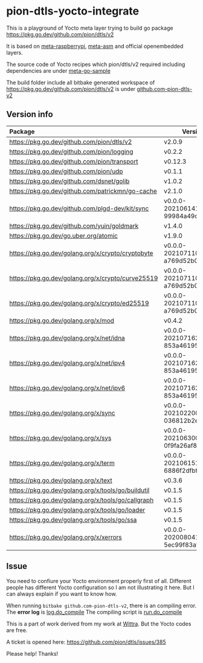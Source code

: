 # pion-dtls-yocto-integrate

This is a playground of Yocto meta layer trying to build go package https://pkg.go.dev/github.com/pion/dtls/v2

It is based on [meta-raspberrypi](https://github.com/agherzan/meta-raspberrypi), [meta-asm](https://github.com/priv-kweihmann/meta-sca) and official openembedded layers.

The source code of Yocto recipes which pion/dtls/v2 required including dependencies are under [meta-go-sample](./meta-go-sample/)

The build folder include all bitbake generated workspace of https://pkg.go.dev/github.com/pion/dtls/v2 is under [github.com-pion-dtls-v2](./build/github.com-pion-dtls-v2/)

## Version info

| Package | Version |
| :--- | --- |
| https://pkg.go.dev/github.com/pion/dtls/v2 | v2.0.9 |
| https://pkg.go.dev/github.com/pion/logging | v0.2.2 |
| https://pkg.go.dev/github.com/pion/transport | v0.12.3 |
| https://pkg.go.dev/github.com/pion/udp | v0.1.1 |
| https://pkg.go.dev/github.com/dsnet/golib | v1.0.2 |
| https://pkg.go.dev/github.com/patrickmn/go-cache | v2.1.0 |
| https://pkg.go.dev/github.com/plgd-dev/kit/sync | v0.0.0-20210614190235-99984a49de48 |
| https://pkg.go.dev/github.com/yuin/goldmark | v1.4.0 |
| https://pkg.go.dev/go.uber.org/atomic | v1.9.0 |
| https://pkg.go.dev/golang.org/x/crypto/cryptobyte | v0.0.0-20210711020723-a769d52b0f97 |
| https://pkg.go.dev/golang.org/x/crypto/curve25519 | v0.0.0-20210711020723-a769d52b0f97 |
| https://pkg.go.dev/golang.org/x/crypto/ed25519 | v0.0.0-20210711020723-a769d52b0f97 |
| https://pkg.go.dev/golang.org/x/mod | v0.4.2 |
| https://pkg.go.dev/golang.org/x/net/idna | v0.0.0-20210716203947-853a461950ff |
| https://pkg.go.dev/golang.org/x/net/ipv4 | v0.0.0-20210716203947-853a461950ff |
| https://pkg.go.dev/golang.org/x/net/ipv6 | v0.0.0-20210716203947-853a461950ff |
| https://pkg.go.dev/golang.org/x/sync | v0.0.0-20210220032951-036812b2e83c |
| https://pkg.go.dev/golang.org/x/sys | v0.0.0-20210630005230-0f9fa26af87c |
| https://pkg.go.dev/golang.org/x/term | v0.0.0-20210615171337-6886f2dfbf5b |
| https://pkg.go.dev/golang.org/x/text | v0.3.6 |
| https://pkg.go.dev/golang.org/x/tools/go/buildutil | v0.1.5 |
| https://pkg.go.dev/golang.org/x/tools/go/callgraph | v0.1.5 |
| https://pkg.go.dev/golang.org/x/tools/go/loader | v0.1.5 |
| https://pkg.go.dev/golang.org/x/tools/go/ssa | v0.1.5 |
| https://pkg.go.dev/golang.org/x/xerrors | v0.0.0-20200804184101-5ec99f83aff1 |

## Issue

You need to confiure your Yocto environment properly first of all.
Different people has different Yocto configuration so I am not illustrating it here.
But I can always explain if you want to know how.

When running `bitbake github.com-pion-dtls-v2`, there is an compiling error.
The **error log** is [log.do_compile](./build/github.com-pion-dtls-v2/2.0.9-r0/temp/log.do_compile.1112306)
The compiling script is [run.do_compile](./build/github.com-pion-dtls-v2/2.0.9-r0/temp/run.do_compile.1112306)

This is a part of work derived from my work at [Wittra](wittra.se).
But the Yocto codes are free.

A ticket is opened here: https://github.com/pion/dtls/issues/385

Please help! Thanks!
